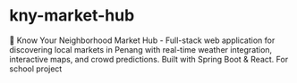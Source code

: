 # kny-market-hub
🏪 Know Your Neighborhood Market Hub - Full-stack web application for discovering local markets in Penang with real-time weather integration, interactive maps, and crowd predictions. Built with Spring Boot &amp; React. For school project
